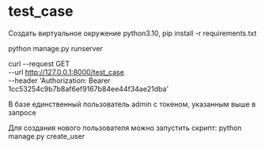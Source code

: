 # test_case

Создать виртуальное окружение python3.10, pip install -r requirements.txt

python manage.py runserver

curl --request GET \
  --url http://127.0.0.1:8000/test_case \
  --header 'Authorization: Bearer 1cc53254c9b7b8af6ef9167b84ee44f34ae21dba'
  
В базе единственный пользователь admin с токеном, указанным выше в запросе

Для создания нового пользователя можно запустить скрипт: python manage.py create_user